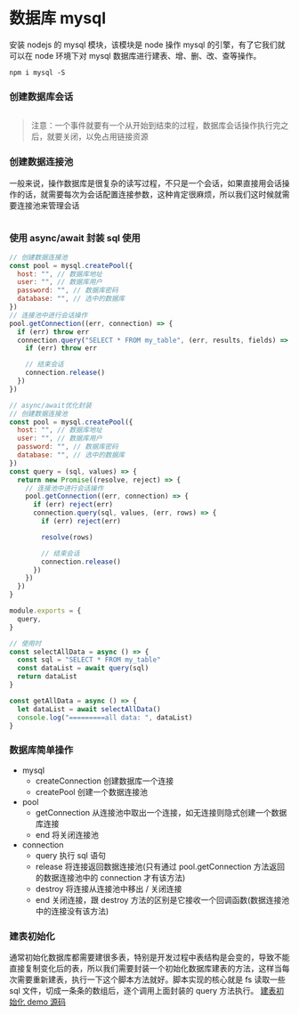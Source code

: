 # 数据库 mysql

安装 nodejs 的 mysql 模块，该模块是 node 操作 mysql 的引擎，有了它我们就可以在 node 环境下对 mysql 数据库进行建表、增、删、改、查等操作。

```shell
npm i mysql -S
```

### 创建数据库会话

```js

```

> 注意：一个事件就要有一个从开始到结束的过程，数据库会话操作执行完之后，就要关闭，以免占用链接资源

### 创建数据连接池

一般来说，操作数据库是很复杂的读写过程，不只是一个会话，如果直接用会话操作的话，就需要每次为会话配置连接参数，这种肯定很麻烦，所以我们这时候就需要连接池来管理会话

```js

```

### 使用 async/await 封装 sql 使用

```js
// 创建数据连接池
const pool = mysql.createPool({
  host: "", // 数据库地址
  user: "", // 数据库用户
  password: "", // 数据库密码
  database: "", // 选中的数据库
})
// 连接池中进行会话操作
pool.getConnection((err, connection) => {
  if (err) throw err
  connection.query("SELECT * FROM my_table", (err, results, fields) => {
    if (err) throw err

    // 结束会话
    connection.release()
  })
})

// async/await优化封装
// 创建数据连接池
const pool = mysql.createPool({
  host: "", // 数据库地址
  user: "", // 数据库用户
  password: "", // 数据库密码
  database: "", // 选中的数据库
})
const query = (sql, values) => {
  return new Promise((resolve, reject) => {
    // 连接池中进行会话操作
    pool.getConnection((err, connection) => {
      if (err) reject(err)
      connection.query(sql, values, (err, rows) => {
        if (err) reject(err)

        resolve(rows)

        // 结束会话
        connection.release()
      })
    })
  })
}

module.exports = {
  query,
}

// 使用时
const selectAllData = async () => {
  const sql = "SELECT * FROM my_table"
  const dataList = await query(sql)
  return dataList
}

const getAllData = async () => {
  let dataList = await selectAllData()
  console.log("=========all data: ", dataList)
}
```

### 数据库简单操作

- mysql
  - createConnection 创建数据库一个连接
  - createPool 创建一个数据连接池
- pool
  - getConnection 从连接池中取出一个连接，如无连接则隐式创建一个数据库连接
  - end 将关闭连接池
- connection
  - query 执行 sql 语句
  - release 将连接返回数据连接池(只有通过 pool.getConnection 方法返回的数据连接池中的 connection 才有该方法)
  - destroy 将连接从连接池中移出 / 关闭连接
  - end 关闭连接，跟 destroy 方法的区别是它接收一个回调函数(数据连接池中的连接没有该方法)

### 建表初始化

通常初始化数据库都需要建很多表，特别是开发过程中表结构是会变的，导致不能直接复制变化后的表，所以我们需要封装一个初始化数据库建表的方法，这样当每次需要重新建表，执行一下这个脚本方法就好。脚本实现的核心就是 fs 读取一些 sql 文件，切成一条条的数组后，逐个调用上面封装的 query 方法执行。
[建表初始化 demo 源码](https://github.com/ChenShenhai/koa2-note/blob/master/demo/mysql/)
